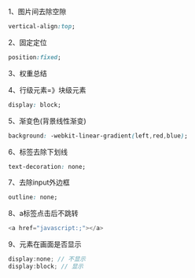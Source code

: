 1、图片间去除空隙 

```css
vertical-align:top;
```

2、固定定位

```css
position:fixed;
```

3、权重总结

4、行级元素=》块级元素

```css
display: block;
```

5、渐变色(背景线性渐变)

```css
background: -webkit-linear-gradient(left,red,blue);
```

6、<a>标签去除下划线

````css
text-decoration: none;
````

7、去除input外边框

```css
outline: none;
```

8、a标签点击后不跳转

```javascript
<a href="javascript:;"></a>
```

9、元素在画面是否显示

```javascript
display:none; // 不显示
display:block; // 显示
```

